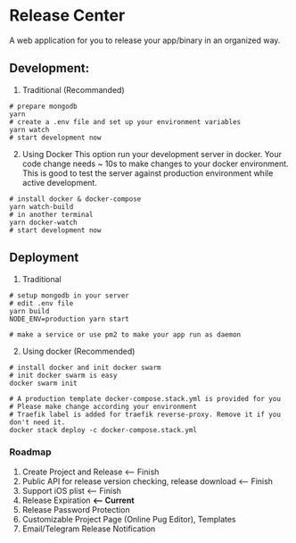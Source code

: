 # Release Center
A web application for you to release your app/binary
in an organized way.


## Development:

1. Traditional (Recommanded)
```
# prepare mongodb
yarn
# create a .env file and set up your environment variables
yarn watch
# start development now
```

2. Using Docker
This option run your development server in docker.
Your code change needs ~ 10s to make changes to your
docker environment. This is good to test the server
against production environment while active development.
```
# install docker & docker-compose
yarn watch-build
# in another terminal
yarn docker-watch
# start development now
```


## Deployment

1. Traditional
```
# setup mongodb in your server
# edit .env file
yarn build
NODE_ENV=production yarn start

# make a service or use pm2 to make your app run as daemon
```

2. Using docker (Recommended)
```
# install docker and init docker swarm
# init docker swarm is easy
docker swarm init

# A production template docker-compose.stack.yml is provided for you
# Please make change according your environment
# Traefik label is added for traefik reverse-proxy. Remove it if you don't need it.
docker stack deploy -c docker-compose.stack.yml
```

### Roadmap

1. Create Project and Release <-- Finish
2. Public API for release version checking, release download <-- Finish
3. Support iOS plist <-- Finish
4. Release Expiration **<-- Current**
5. Release Password Protection
6. Customizable Project Page (Online Pug Editor), Templates
7. Email/Telegram Release Notification